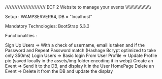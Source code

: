 ////////////////////////// ECF 2 Website to manage your events \\\\\\\\\\\\\\\\\\\\\\\\\\\\\\\\\\\\\\

Setup :
WAMPSERVER64, DB = "localhost"

Mandatory Technologies:
BootStrap 5.3.3

Functionalities :

Sign Up Users => With a check of username, email is taken and if the Password and Repeat Password match (Hashage Bcrypt optimized to take only 350ms)
Login Users => Basic login
From User Profile => Update Profile pic (saved locally in the assets/img folder encoding it in webp)
Create an Event => Send it to the DB, and display it in the User HomePage
Delete an Event => Delete it from the DB and update the display
